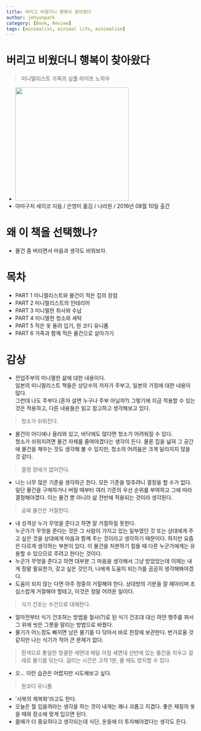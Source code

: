 ```yaml
---
title: 버리고 비웠더니 행복이 찾아왔다
author: jehyunpark
category: [Book, Review]
tags: [minimalist, minimal life, minimalism]
---
```


# 버리고 비웠더니 행복이 찾아왔다
> 미니멀리스트 가족의 심플 라이프 노하우

- <img src="http://image.kyobobook.co.kr/images/book/xlarge/467/x9788970342467.jpg" height="300"/>
- 야마구치 세이코 지음 / 은영미 옮김 / 나라원 / 2016년 08월 10일 출간

# 왜 이 책을 선택했나?
- 물건 좀 버리면서 마음과 생각도 비워보자.

# 목차
- PART 1 미니멀리스트와 물건이 적은 집의 장점
- PART 2 미니멀리스트의 인테리어
- PART 3 미니멀한 취사와 수납
- PART 4 미니멀한 청소와 세탁
- PART 5 적은 옷 돌려 입기, 원 코디 유니폼
- PART 6 가족과 함께 적은 물건으로 살아가기

# 감상
- 전업주부의 미니멀한 삶에 대한 내용이다.  
  일본의 미니멀리스트 책들은 상당수의 저자가 주부고, 일본의 가정에 대한 내용이 많다.  
  그런데 나도 주부다.(혼자 살면 누구나 주부 아닐까?) 그렇기에 지금 적용할 수 있는 것은 적용하고, 다른 내용들은 읽고 참고하고 생각해보고 있다.

>청소가 쉬워진다.

- 물건이 어디에나 올라와 있고, 바닥에도 많다면 청소가 어려워질 수 있다.  
  청소가 쉬워지려면 물건 자체를 줄여야겠다는 생각이 든다. 물론 집을 넓혀 그 공간에 물건을 채우는 것도 생각해 볼 수 있지만, 청소의 어려움은 크게 달라지지 않을 것 같다.

>결정 장애가 없어진다.

- 나는 너무 많은 기준을 생각하곤 한다. 모든 기준을 맞추려니 결정을 할 수가 없다.  
  일단 물건을 구매하거나 버릴 때부터 여러 기준의 우선 순위를 부여하고 그에 따라 결정해야겠다. 이는 물건 뿐 아니라 삶 전반에 적용되는 것이라 생각된다.

> 공짜 물건은 거절한다.

- 내 성격상 누가 무엇을 준다고 하면 잘 거절하질 못한다.  
  누군가가 무엇을 준다는 것은 그 사람이 가지고 있는 일부였던 것 또는 상대에게 주고 싶은 것을 상대에게 마음과 함께 주는 것이라고 생각하기 때문이다. 하지만 요즘은 다르게 생각하는 부분이 있다. 이 물건을 처분하기 힘들 때 다른 누군가에게는 유용할 수 있으므로 주려고 한다는 것이다.
- 누군가 무엇을 준다고 하면 대부분 그 마음을 생각해서 그냥 받았었는데 이제는 내게 정말 필요한가, 갖고 싶은 것인가, 나에게 도움이 되는가를 곰곰히 생각해봐야겠다.  
- 도움이 되지 않는 다면 아주 정중히 거절해야 한다. 상대방의 기분을 잘 헤아리며 조심스럽게 거절해야 할테고, 이것은 정말 어려운 일이다.

> 식기 건조는 수건으로 대체한다.

- 얼마전부터 식기 건조하는 방법을 철사(?)로 된 식기 건조대 대신 하얀 행주를 펴서 그 위에 씻은 그릇을 말리는 방법으로 바꿨다.
- 물기가 어느정도 빠지면 남은 물기를 다 닦아서 바로 찬장에 보관한다. 번거로울 것 같지만 나는 식기가 적어 큰 문제가 없다.

> 흰색으로 통일한 청결한 세면대
> 매일 아침 세면대 선반에 있는 물건을 치우고 걸레로 물기를 닦는다. 걸리는 시간은 고작 1분, 물 때도 방지할 수 있다.

- 오... 이런 습관은 어렵지만 시도해보고 싶다.

> 원코디 유니폼

- '사복의 제복화'라고도 한다.
- 오늘은 뭘 입을까라는 생각을 하는 것이 내게는 꽤나 괴롭고 지겹다. 좋은 재질의 옷을 때와 장소에 맞게 입으면 된다.
- 몸매가 더 중요하다고 생각되는데 식단, 운동에 더 투자해야겠다는 생각도 든다.
